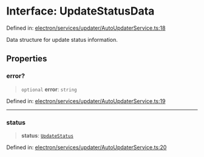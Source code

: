 # Interface: UpdateStatusData

Defined in: [electron/services/updater/AutoUpdaterService.ts:18](https://github.com/Nick2bad4u/Uptime-Watcher/blob/2a45eeb1723f8f7089001af2c92aa07d82dfe7e4/electron/services/updater/AutoUpdaterService.ts#L18)

Data structure for update status information.

## Properties

### error?

> `optional` **error**: `string`

Defined in: [electron/services/updater/AutoUpdaterService.ts:19](https://github.com/Nick2bad4u/Uptime-Watcher/blob/2a45eeb1723f8f7089001af2c92aa07d82dfe7e4/electron/services/updater/AutoUpdaterService.ts#L19)

***

### status

> **status**: [`UpdateStatus`](../type-aliases/UpdateStatus.md)

Defined in: [electron/services/updater/AutoUpdaterService.ts:20](https://github.com/Nick2bad4u/Uptime-Watcher/blob/2a45eeb1723f8f7089001af2c92aa07d82dfe7e4/electron/services/updater/AutoUpdaterService.ts#L20)
